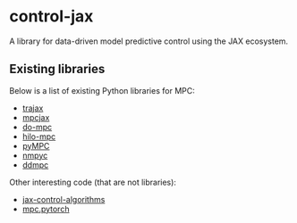 # control-jax

A library for data-driven model predictive control using the JAX ecosystem.

## Existing libraries

Below is a list of existing Python libraries for MPC:

- [trajax](https://github.com/google/trajax)
- [mpcjax](https://github.com/rdyro/mpcjax)
- [do-mpc](https://github.com/do-mpc/do-mpc)
- [hilo-mpc](https://github.com/hilo-mpc/hilo-mpc)
- [pyMPC](https://github.com/forgi86/pyMPC)
- [nmpyc](https://github.com/nMPyC/nmpyc)
- [ddmpc](https://github.com/RWTH-EBC/DDMPC)

Other interesting code (that are not libraries):

- [jax-control-algorithms](https://github.com/christianausb/controlAlgorithms/tree/main/jax_control_algorithms/trajectory_optim)
- [mpc.pytorch](https://github.com/locuslab/mpc.pytorch)
